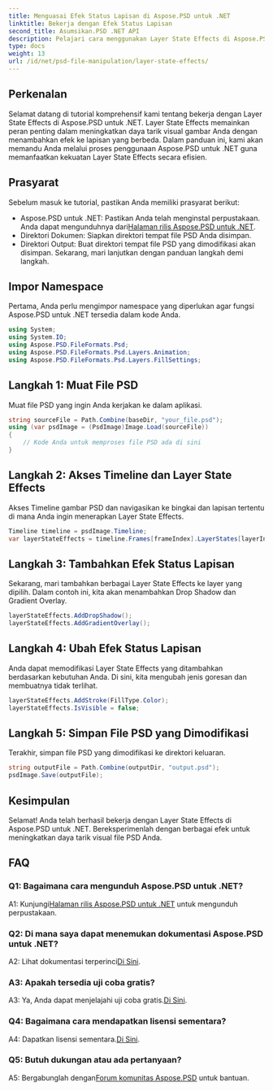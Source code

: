 ```yaml
---
title: Menguasai Efek Status Lapisan di Aspose.PSD untuk .NET
linktitle: Bekerja dengan Efek Status Lapisan
second_title: Asumsikan.PSD .NET API
description: Pelajari cara menggunakan Layer State Effects di Aspose.PSD untuk .NET. Sempurnakan file PSD Anda dengan Drop Shadow, Gradient Overlay, dan banyak lagi. Panduan tutorial mudah.
type: docs
weight: 13
url: /id/net/psd-file-manipulation/layer-state-effects/
---
```

## Perkenalan
Selamat datang di tutorial komprehensif kami tentang bekerja dengan Layer State Effects di Aspose.PSD untuk .NET. Layer State Effects memainkan peran penting dalam meningkatkan daya tarik visual gambar Anda dengan menambahkan efek ke lapisan yang berbeda. Dalam panduan ini, kami akan memandu Anda melalui proses penggunaan Aspose.PSD untuk .NET guna memanfaatkan kekuatan Layer State Effects secara efisien.
## Prasyarat
Sebelum masuk ke tutorial, pastikan Anda memiliki prasyarat berikut:
-  Aspose.PSD untuk .NET: Pastikan Anda telah menginstal perpustakaan. Anda dapat mengunduhnya dari[Halaman rilis Aspose.PSD untuk .NET](https://releases.aspose.com/psd/net/).
- Direktori Dokumen: Siapkan direktori tempat file PSD Anda disimpan.
- Direktori Output: Buat direktori tempat file PSD yang dimodifikasi akan disimpan.
Sekarang, mari lanjutkan dengan panduan langkah demi langkah.
## Impor Namespace
Pertama, Anda perlu mengimpor namespace yang diperlukan agar fungsi Aspose.PSD untuk .NET tersedia dalam kode Anda.
```csharp
using System;
using System.IO;
using Aspose.PSD.FileFormats.Psd;
using Aspose.PSD.FileFormats.Psd.Layers.Animation;
using Aspose.PSD.FileFormats.Psd.Layers.FillSettings;
```
## Langkah 1: Muat File PSD
Muat file PSD yang ingin Anda kerjakan ke dalam aplikasi.
```csharp
string sourceFile = Path.Combine(baseDir, "your_file.psd");
using (var psdImage = (PsdImage)Image.Load(sourceFile))
{
    // Kode Anda untuk memproses file PSD ada di sini
}
```
## Langkah 2: Akses Timeline dan Layer State Effects
Akses Timeline gambar PSD dan navigasikan ke bingkai dan lapisan tertentu di mana Anda ingin menerapkan Layer State Effects.
```csharp
Timeline timeline = psdImage.Timeline;
var layerStateEffects = timeline.Frames[frameIndex].LayerStates[layerIndex].StateEffects;
```
## Langkah 3: Tambahkan Efek Status Lapisan
Sekarang, mari tambahkan berbagai Layer State Effects ke layer yang dipilih. Dalam contoh ini, kita akan menambahkan Drop Shadow dan Gradient Overlay.
```csharp
layerStateEffects.AddDropShadow();
layerStateEffects.AddGradientOverlay();
```
## Langkah 4: Ubah Efek Status Lapisan
Anda dapat memodifikasi Layer State Effects yang ditambahkan berdasarkan kebutuhan Anda. Di sini, kita mengubah jenis goresan dan membuatnya tidak terlihat.
```csharp
layerStateEffects.AddStroke(FillType.Color);
layerStateEffects.IsVisible = false;
```
## Langkah 5: Simpan File PSD yang Dimodifikasi
Terakhir, simpan file PSD yang dimodifikasi ke direktori keluaran.
```csharp
string outputFile = Path.Combine(outputDir, "output.psd");
psdImage.Save(outputFile);
```
## Kesimpulan

Selamat! Anda telah berhasil bekerja dengan Layer State Effects di Aspose.PSD untuk .NET. Bereksperimenlah dengan berbagai efek untuk meningkatkan daya tarik visual file PSD Anda.

## FAQ

### Q1: Bagaimana cara mengunduh Aspose.PSD untuk .NET?

 A1: Kunjungi[Halaman rilis Aspose.PSD untuk .NET](https://releases.aspose.com/psd/net/) untuk mengunduh perpustakaan.

### Q2: Di mana saya dapat menemukan dokumentasi Aspose.PSD untuk .NET?

 A2: Lihat dokumentasi terperinci[Di Sini](https://reference.aspose.com/psd/net/).

### A3: Apakah tersedia uji coba gratis?

 A3: Ya, Anda dapat menjelajahi uji coba gratis.[Di Sini](https://releases.aspose.com/).

### Q4: Bagaimana cara mendapatkan lisensi sementara?

 A4: Dapatkan lisensi sementara.[Di Sini](https://purchase.aspose.com/temporary-license/).

### Q5: Butuh dukungan atau ada pertanyaan?

 A5: Bergabunglah dengan[Forum komunitas Aspose.PSD](https://forum.aspose.com/c/psd/34) untuk bantuan.